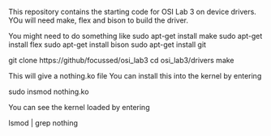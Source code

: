 This repository contains the starting code for OSI Lab 3 on device drivers.
YOu will need make, flex and bison to build the driver.

You might need to do something like
sudo apt-get install make
sudo apt-get install flex
sudo apt-get install bison
sudo apt-get install git

git clone https://github/focussed/osi_lab3
cd osi_lab3/drivers
make

This will give a nothing.ko file
You can install this into the kernel by entering

sudo insmod nothing.ko

You can see the kernel loaded by entering

lsmod | grep nothing



